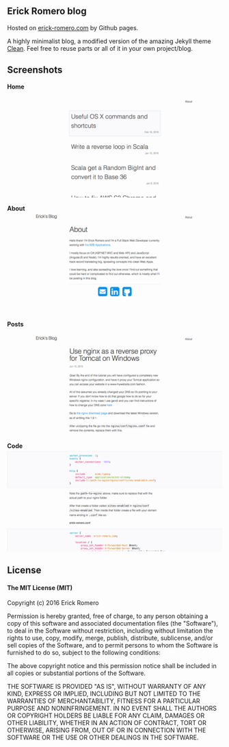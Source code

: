 ## Erick Romero blog

Hosted on [erick-romero.com](http://erick-romero.com) by Github pages.

A highly minimalist blog, a modified version of the amazing Jekyll theme [Clean](https://github.com/knaman2609/clean). Feel free to reuse parts or all of it in your own project/blog.

## Screenshots

**Home**

![Home](/assets/images/readme/home.png)

**About**
![About](/assets/images/readme/about.png)

**Posts**

![Post](/assets/images/readme/post.png)

**Code**
![Code](/assets/images/readme/code.png)


## License

#### The MIT License (MIT)

Copyright (c) 2016 Erick Romero

Permission is hereby granted, free of charge, to any person obtaining a copy
of this software and associated documentation files (the "Software"), to deal
in the Software without restriction, including without limitation the rights
to use, copy, modify, merge, publish, distribute, sublicense, and/or sell
copies of the Software, and to permit persons to whom the Software is
furnished to do so, subject to the following conditions:

The above copyright notice and this permission notice shall be included in all
copies or substantial portions of the Software.

THE SOFTWARE IS PROVIDED "AS IS", WITHOUT WARRANTY OF ANY KIND, EXPRESS OR
IMPLIED, INCLUDING BUT NOT LIMITED TO THE WARRANTIES OF MERCHANTABILITY,
FITNESS FOR A PARTICULAR PURPOSE AND NONINFRINGEMENT. IN NO EVENT SHALL THE
AUTHORS OR COPYRIGHT HOLDERS BE LIABLE FOR ANY CLAIM, DAMAGES OR OTHER
LIABILITY, WHETHER IN AN ACTION OF CONTRACT, TORT OR OTHERWISE, ARISING FROM,
OUT OF OR IN CONNECTION WITH THE SOFTWARE OR THE USE OR OTHER DEALINGS IN THE
SOFTWARE.
